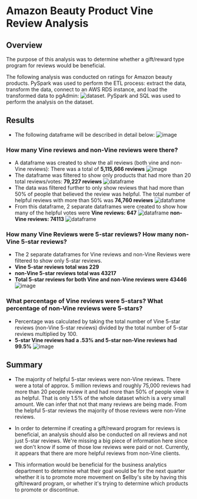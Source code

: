 # **Amazon Beauty Product Vine Review Analysis**

## **Overview**
The purpose of this analysis was to determine whether a gift/reward type program for reviews would be beneficial. 

The following analysis was conducted on ratings for Amazon beauty products. PySpark was used to perform the ETL process: extract the data, transform the data, connect to an AWS RDS instance, and load the transformed data to pgAdmin: ![dataset](https://github.com/tutran90/Amazon_Vine_Analysis/blob/main/Amazon_Beauty_Products_Data.png).
PySpark and SQL was used to perform the analysis on the dataset. 

## **Results**
- The following dataframe will be described in detail below: ![image](https://github.com/tutran90/Amazon_Vine_Analysis/blob/main/Summary_DF.png)

### How many Vine reviews and non-Vine reviews were there? 
- A dataframe was created to show the all reviews (both vine and non-Vine reviews): There was a total of **5,115,666 reviews** ![image](https://github.com/tutran90/Amazon_Vine_Analysis/blob/main/Updated_Amazon_dataset_png.png)
- The dataframe was filtered to show only products that had more than 20 total reviews/votes: **79,227 reviews** ![dataframe](https://github.com/tutran90/Amazon_Vine_Analysis/blob/main/Count_filtered_votes.png)
- The data was filtered further to only show reviews that had more than 50% of people that believed the review was helpful. The total number of helpful reviews with more than 50% was **74,760 reviews** ![dataframe](https://github.com/tutran90/Amazon_Vine_Analysis/blob/main/helpful_votes_df.png)
- From this dataframe, 2 separate dataframes were created to show how many of the helpful votes were **Vine reviews: 647** ![dataframe](https://github.com/tutran90/Amazon_Vine_Analysis/blob/main/paid_vine_df.png) **non-Vine reviews: 74113** ![dataframe](https://github.com/tutran90/Amazon_Vine_Analysis/blob/main/unpaid_votes_df.png)

### How many Vine Reviews were 5-star reviews? How many non-Vine 5-star reviews?
- The 2 separate dataframes for Vine reviews and non-Vine Reviews were filtered to show only 5-star reviews. 
- **Vine 5-star reviews total was 229** 
- **non-Vine 5-star reviews total was 43217** 
- **Total 5-star reviews for both Vine and non-Vine reviews were 43446** 
![image](https://github.com/tutran90/Amazon_Vine_Analysis/blob/main/Analysis_code.png)

### What percentage of Vine reviews were 5-stars? What percentage of non-Vine reviews were 5-stars? 
- Percentage was calculated by taking the total number of Vine 5-star reviews (non-Vine 5-star reviews) divided by the total number of 5-star reviews multiplied by 100. 
- **5-star Vine reviews had a .53% and 5-star non-Vine reviews had 99.5%** 
![image](https://github.com/tutran90/Amazon_Vine_Analysis/blob/main/Analysis_code.png)

## **Summary**
- The majority of helpful 5-star reviews were non-Vine reviews. There were a total of approx. 5 million reviews and roughly 75,000 reviews had more than 20 people review it and had more than 50% of people view it as helpful. That is only 1.5% of the whole dataset which is a very small amount. We can infer that not that many reviews are being made. From the helpful 5-star reviews the majority of those reviews were non-Vine reviews. 

- In order to determine if creating a gift/reward program for reviews is beneficial, an analysis should also be conducted on all reviews and not just 5-star reviews. We're missing a big piece of information here since we don't know if some of those low reviews were paid or not. Currently, it appears that there are more helpful reviews from non-Vine clients. 

- This information would be beneficial for the business analytics department to determine what their goal would be for the next quarter whether it is to promote more movement on $ellby's site by having this gift/reward program, or whether it's trying to determine which products to promote or discontinue. 

